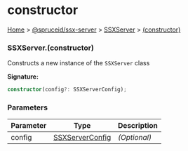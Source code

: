 # constructor

[Home](index.md) > [@spruceid/ssx-server](ssx-server.md) > [SSXServer](ssx-server.ssxserver.md) > [(constructor)](ssx-server.ssxserver.\_constructor\_.md)

### SSXServer.(constructor)

Constructs a new instance of the `SSXServer` class

**Signature:**

```typescript
constructor(config?: SSXServerConfig);
```

### Parameters

| Parameter | Type                                             | Description  |
| --------- | ------------------------------------------------ | ------------ |
| config    | [SSXServerConfig](ssx-server.ssxserverconfig.md) | _(Optional)_ |
